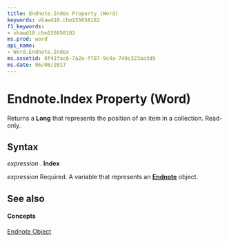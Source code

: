 ```yaml
---
title: Endnote.Index Property (Word)
keywords: vbawd10.chm155058182
f1_keywords:
- vbawd10.chm155058182
ms.prod: word
api_name:
- Word.Endnote.Index
ms.assetid: 8f41fac6-7a2e-f787-9c4a-749c323aa3d9
ms.date: 06/08/2017
---
```



# Endnote.Index Property (Word)

Returns a  **Long** that represents the position of an item in a collection. Read-only.


## Syntax

 _expression_ . **Index**

 _expression_ Required. A variable that represents an **[Endnote](Word.Endnote.md)** object.


## See also


#### Concepts


[Endnote Object](Word.Endnote.md)

